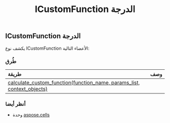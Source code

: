 ﻿---
title: ICustomFunction الدرجة
second_title: Aspose.Cells for Python via .NET API المراجع
description:
type: docs
weight: 820
url: /ar/python-net/aspose.cells/icustomfunction/
is_root: false
---
##  ICustomFunction الدرجة


يكشف نوع ICustomFunction الأعضاء التالية:

###  طُرق
| طريقة| وصف|
| :- | :- |
| [calculate_custom_function(function_name, params_list, context_objects)](/cells/ar/python-net/aspose.cells/icustomfunction/calculate_custom_function/#str-list-list) |  |



###  أنظر أيضا
* وحدة [aspose.cells](..)
